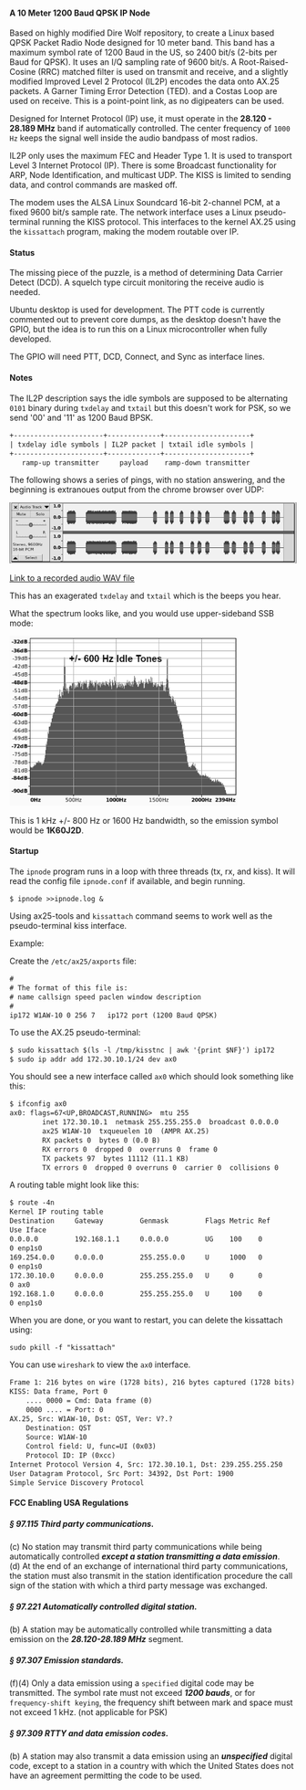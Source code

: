 #### A 10 Meter 1200 Baud QPSK IP Node
Based on highly modified Dire Wolf repository, to create a Linux based QPSK Packet Radio Node designed for 10 meter band. This band has a maximum symbol rate of 1200 Baud in the US, so 2400 bit/s (2-bits per Baud for QPSK). It uses an I/Q sampling rate of 9600 bit/s. A Root-Raised-Cosine (RRC) matched filter is used on transmit and receive, and a slightly modified Improved Level 2 Protocol (IL2P) encodes the data onto AX.25 packets. A Garner Timing Error Detection (TED). and a Costas Loop are used on receive. This is a point-point link, as no digipeaters can be used.

Designed for Internet Protocol (IP) use, it must operate in the **28.120 - 28.189 MHz** band if automatically controlled. The center frequency of ```1000 Hz``` keeps the signal well inside the audio bandpass of most radios.   

IL2P only uses the maximum FEC and Header Type 1. It is used to transport Level 3 Internet Protocol (IP). There is some Broadcast functionality for ARP, Node Identification, and multicast UDP. The KISS is limited to sending data, and control commands are masked off.   

The modem uses the ALSA Linux Soundcard 16-bit 2-channel PCM, at a fixed 9600 bit/s sample rate. The network interface uses a Linux pseudo-terminal running the KISS protocol. This interfaces to the kernel AX.25 using the ```kissattach``` program, making the modem routable over IP.   
#### Status
The missing piece of the puzzle, is a method of determining Data Carrier Detect (DCD). A squelch type circuit monitoring the receive audio is needed.

Ubuntu desktop is used for development. The PTT code is currently commented out to prevent core dumps, as the desktop doesn't have the GPIO, but the idea is to run this on a Linux microcontroller when fully developed.   

The GPIO will need PTT, DCD, Connect, and Sync as interface lines.   
#### Notes
The IL2P description says the idle symbols are supposed to be alternating ```0101``` binary during ```txdelay``` and ```txtail``` but this doesn't work for PSK, so we send '00' and '11' as 1200 Baud BPSK.   

```
+----------------------+-------------+---------------------+
| txdelay idle symbols | IL2P packet | txtail idle symbols |
+----------------------+-------------+---------------------+
   ramp-up transmitter     payload    ramp-down transmitter
```
The following shows a series of pings, with no station answering, and the beginning is extranoues output from the chrome browser over UDP:   

<img src="docs/time-domain.png" alt="time-domain"/>   

[Link to a recorded audio WAV file](docs/ipdata.wav)  

This has an exagerated ```txdelay``` and ```txtail``` which is the beeps you hear.

What the spectrum looks like, and you would use upper-sideband SSB mode:   

<img src="docs/actual-packet-data-spectrum.png" alt="actual spectrum" width="400"/>   

This is 1 kHz +/- 800 Hz or 1600 Hz bandwidth, so the emission symbol would be **1K60J2D**.
#### Startup
The ```ipnode``` program runs in a loop with three threads (tx, rx, and kiss). It will read the config file ```ipnode.conf``` if available, and begin running.
```
$ ipnode >>ipnode.log &
```
Using ax25-tools and ```kissattach``` command seems to work well as the pseudo-terminal kiss interface.

Example:

Create the ```/etc/ax25/axports``` file:
```
#
# The format of this file is:
# name callsign speed paclen window description
#
ip172 W1AW-10 0	256 7	ip172 port (1200 Baud QPSK)
```
To use the AX.25 pseudo-terminal:
```
$ sudo kissattach $(ls -l /tmp/kisstnc | awk '{print $NF}') ip172
$ sudo ip addr add 172.30.10.1/24 dev ax0
```
You should see a new interface called ```ax0``` which should look something like this:
```
$ ifconfig ax0
ax0: flags=67<UP,BROADCAST,RUNNING>  mtu 255
        inet 172.30.10.1  netmask 255.255.255.0  broadcast 0.0.0.0
        ax25 W1AW-10  txqueuelen 10  (AMPR AX.25)
        RX packets 0  bytes 0 (0.0 B)
        RX errors 0  dropped 0  overruns 0  frame 0
        TX packets 97  bytes 11112 (11.1 KB)
        TX errors 0  dropped 0 overruns 0  carrier 0  collisions 0
```
A routing table might look like this:
```
$ route -4n
Kernel IP routing table
Destination     Gateway         Genmask         Flags Metric Ref    Use Iface
0.0.0.0         192.168.1.1     0.0.0.0         UG    100    0        0 enp1s0
169.254.0.0     0.0.0.0         255.255.0.0     U     1000   0        0 enp1s0
172.30.10.0     0.0.0.0         255.255.255.0   U     0      0        0 ax0
192.168.1.0     0.0.0.0         255.255.255.0   U     100    0        0 enp1s0
```
When you are done, or you want to restart, you can delete the kissattach using:
```
sudo pkill -f "kissattach"
```
You can use ```wireshark``` to view the ```ax0``` interface.
```
Frame 1: 216 bytes on wire (1728 bits), 216 bytes captured (1728 bits)
KISS: Data frame, Port 0
    .... 0000 = Cmd: Data frame (0)
    0000 .... = Port: 0
AX.25, Src: W1AW-10, Dst: QST, Ver: V?.?
    Destination: QST
    Source: W1AW-10
    Control field: U, func=UI (0x03)
    Protocol ID: IP (0xcc)
Internet Protocol Version 4, Src: 172.30.10.1, Dst: 239.255.255.250
User Datagram Protocol, Src Port: 34392, Dst Port: 1900
Simple Service Discovery Protocol
```
#### FCC Enabling USA Regulations
##### § 97.115 Third party communications.
(c) No station may transmit third party communications while being automatically controlled ***except a station transmitting a data emission***.   
(d) At the end of an exchange of international third party communications, the station must also transmit in the station identification procedure the call sign of the station with which a third party message was exchanged.   
##### § 97.221 Automatically controlled digital station.   
(b) A station may be automatically controlled while transmitting a data emission on the ***28.120-28.189 MHz*** segment.   
##### § 97.307 Emission standards.
(f)(4) Only a data emission using a ```specified``` digital code may be transmitted. The symbol rate must not exceed ***1200 bauds***, or for ```frequency-shift keying```, the frequency shift between mark and space must not exceed 1 kHz. (not applicable for PSK)   
##### § 97.309 RTTY and data emission codes.
(b) A station may also transmit a data emission using an ***unspecified*** digital code, except to a station in a country with which the United States does not have an agreement permitting the code to be used.   
